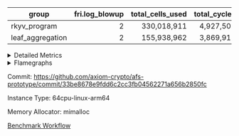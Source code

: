 | group | fri.log_blowup | total_cells_used | total_cycles | total_proof_time_ms |
| --- | --- | --- | --- | --- |
| rkyv_program | <div style='text-align: right'>2</div>  | <div style='text-align: right'>330,018,911</div>  | <div style='text-align: right'>4,927,505</div>  | <div style='text-align: right'>37,753.0</div>  |
| leaf_aggregation | <div style='text-align: right'>2</div>  | <div style='text-align: right'>155,938,962</div>  | <div style='text-align: right'>3,869,913</div>  | <div style='text-align: right'>20,081.0</div>  |


<details>
<summary>Detailed Metrics</summary>

| group | collect_metrics | execute_time_ms | total_cells_used | total_cycles |
| --- | --- | --- | --- | --- |
| rkyv_program | true | <div style='text-align: right'>25,499.0</div>  | <div style='text-align: right'>330,018,911</div>  | <div style='text-align: right'>4,927,505</div>  |

| group | chip_name | collect_metrics | rows_used |
| --- | --- | --- | --- |
| rkyv_program | ProgramChip | true | <div style='text-align: right'>2,987</div>  |
| rkyv_program | VmConnectorAir | true | <div style='text-align: right'>2</div>  |
| rkyv_program | Boundary | true | <div style='text-align: right'>134,168</div>  |
| rkyv_program | Merkle | true | <div style='text-align: right'>134,372</div>  |
| rkyv_program | AccessAdapter<8> | true | <div style='text-align: right'>134,168</div>  |
| rkyv_program | PhantomAir | true | <div style='text-align: right'>3</div>  |
| rkyv_program | <Rv32BaseAluAdapterAir,BaseAluCoreAir<4, 8>> | true | <div style='text-align: right'>2,008,901</div>  |
| rkyv_program | <Rv32BaseAluAdapterAir,LessThanCoreAir<4, 8>> | true | <div style='text-align: right'>32,395</div>  |
| rkyv_program | <Rv32BaseAluAdapterAir,ShiftCoreAir<4, 8>> | true | <div style='text-align: right'>17,939</div>  |
| rkyv_program | <Rv32LoadStoreAdapterAir,LoadStoreCoreAir<4>> | true | <div style='text-align: right'>1,359,563</div>  |
| rkyv_program | <Rv32LoadStoreAdapterAir,LoadSignExtendCoreAir<4, 8>> | true | <div style='text-align: right'>168,362</div>  |
| rkyv_program | <Rv32BranchAdapterAir,BranchEqualCoreAir<4>> | true | <div style='text-align: right'>609,117</div>  |
| rkyv_program | <Rv32BranchAdapterAir,BranchLessThanCoreAir<4, 8>> | true | <div style='text-align: right'>263,511</div>  |
| rkyv_program | <Rv32CondRdWriteAdapterAir,Rv32JalLuiCoreAir> | true | <div style='text-align: right'>158,120</div>  |
| rkyv_program | <Rv32JalrAdapterAir,Rv32JalrCoreAir> | true | <div style='text-align: right'>117,015</div>  |
| rkyv_program | <Rv32RdWriteAdapterAir,Rv32AuipcCoreAir> | true | <div style='text-align: right'>58,510</div>  |
| rkyv_program | <Rv32HintStoreAdapterAir,Rv32HintStoreCoreAir> | true | <div style='text-align: right'>134,069</div>  |
| rkyv_program | Poseidon2VmAir<BabyBearParameters> | true | <div style='text-align: right'>268,540</div>  |
| rkyv_program | BitwiseOperationLookupAir<8> | true | <div style='text-align: right'>65,536</div>  |
| rkyv_program | RangeTupleCheckerAir<2> | true | <div style='text-align: right'>524,288</div>  |
| rkyv_program | VariableRangeCheckerAir | true | <div style='text-align: right'>131,072</div>  |

| group | collect_metrics | dsl_ir | opcode | frequency |
| --- | --- | --- | --- | --- |
| rkyv_program | true |  | ADD | <div style='text-align: right'>1,726,386</div>  |
| rkyv_program | true |  | AND | <div style='text-align: right'>157,703</div>  |
| rkyv_program | true |  | AUIPC | <div style='text-align: right'>58,510</div>  |
| rkyv_program | true |  | BEQ | <div style='text-align: right'>165,435</div>  |
| rkyv_program | true |  | BGEU | <div style='text-align: right'>73,808</div>  |
| rkyv_program | true |  | BLT | <div style='text-align: right'>168,362</div>  |
| rkyv_program | true |  | BLTU | <div style='text-align: right'>21,341</div>  |
| rkyv_program | true |  | BNE | <div style='text-align: right'>443,682</div>  |
| rkyv_program | true |  | HINT_STOREW | <div style='text-align: right'>134,069</div>  |
| rkyv_program | true |  | JAL | <div style='text-align: right'>101,603</div>  |
| rkyv_program | true |  | JALR | <div style='text-align: right'>117,015</div>  |
| rkyv_program | true |  | LOADB | <div style='text-align: right'>168,362</div>  |
| rkyv_program | true |  | LOADBU | <div style='text-align: right'>168,669</div>  |
| rkyv_program | true |  | LOADW | <div style='text-align: right'>583,578</div>  |
| rkyv_program | true |  | LUI | <div style='text-align: right'>56,517</div>  |
| rkyv_program | true |  | OR | <div style='text-align: right'>10,195</div>  |
| rkyv_program | true |  | PHANTOM | <div style='text-align: right'>3</div>  |
| rkyv_program | true |  | SLL | <div style='text-align: right'>9,970</div>  |
| rkyv_program | true |  | SLTU | <div style='text-align: right'>32,395</div>  |
| rkyv_program | true |  | SRL | <div style='text-align: right'>7,969</div>  |
| rkyv_program | true |  | STOREW | <div style='text-align: right'>607,316</div>  |
| rkyv_program | true |  | SUB | <div style='text-align: right'>114,617</div>  |

| group | air_name | collect_metrics | dsl_ir | opcode | cells_used |
| --- | --- | --- | --- | --- | --- |
| rkyv_program | <Rv32BaseAluAdapterAir,BaseAluCoreAir<4, 8>> | true |  | ADD | <div style='text-align: right'>62,149,896</div>  |
| rkyv_program | AccessAdapter<8> | true |  | ADD | <div style='text-align: right'>51</div>  |
| rkyv_program | Boundary | true |  | ADD | <div style='text-align: right'>120</div>  |
| rkyv_program | Merkle | true |  | ADD | <div style='text-align: right'>64</div>  |
| rkyv_program | <Rv32BaseAluAdapterAir,BaseAluCoreAir<4, 8>> | true |  | AND | <div style='text-align: right'>5,677,308</div>  |
| rkyv_program | <Rv32RdWriteAdapterAir,Rv32AuipcCoreAir> | true |  | AUIPC | <div style='text-align: right'>1,228,710</div>  |
| rkyv_program | AccessAdapter<8> | true |  | AUIPC | <div style='text-align: right'>34</div>  |
| rkyv_program | Boundary | true |  | AUIPC | <div style='text-align: right'>80</div>  |
| rkyv_program | Merkle | true |  | AUIPC | <div style='text-align: right'>3,456</div>  |
| rkyv_program | <Rv32BranchAdapterAir,BranchEqualCoreAir<4>> | true |  | BEQ | <div style='text-align: right'>4,301,310</div>  |
| rkyv_program | <Rv32BranchAdapterAir,BranchLessThanCoreAir<4, 8>> | true |  | BGEU | <div style='text-align: right'>2,361,856</div>  |
| rkyv_program | <Rv32BranchAdapterAir,BranchLessThanCoreAir<4, 8>> | true |  | BLT | <div style='text-align: right'>5,387,584</div>  |
| rkyv_program | <Rv32BranchAdapterAir,BranchLessThanCoreAir<4, 8>> | true |  | BLTU | <div style='text-align: right'>682,912</div>  |
| rkyv_program | <Rv32BranchAdapterAir,BranchEqualCoreAir<4>> | true |  | BNE | <div style='text-align: right'>11,535,732</div>  |
| rkyv_program | <Rv32HintStoreAdapterAir,Rv32HintStoreCoreAir> | true |  | HINT_STOREW | <div style='text-align: right'>3,485,794</div>  |
| rkyv_program | AccessAdapter<8> | true |  | HINT_STOREW | <div style='text-align: right'>1,139,595</div>  |
| rkyv_program | Boundary | true |  | HINT_STOREW | <div style='text-align: right'>2,681,400</div>  |
| rkyv_program | Merkle | true |  | HINT_STOREW | <div style='text-align: right'>4,290,368</div>  |
| rkyv_program | <Rv32CondRdWriteAdapterAir,Rv32JalLuiCoreAir> | true |  | JAL | <div style='text-align: right'>1,828,854</div>  |
| rkyv_program | <Rv32JalrAdapterAir,Rv32JalrCoreAir> | true |  | JALR | <div style='text-align: right'>3,276,420</div>  |
| rkyv_program | <Rv32LoadStoreAdapterAir,LoadSignExtendCoreAir<4, 8>> | true |  | LOADB | <div style='text-align: right'>5,892,670</div>  |
| rkyv_program | <Rv32LoadStoreAdapterAir,LoadStoreCoreAir<4>> | true |  | LOADBU | <div style='text-align: right'>6,746,760</div>  |
| rkyv_program | <Rv32LoadStoreAdapterAir,LoadStoreCoreAir<4>> | true |  | LOADW | <div style='text-align: right'>23,343,120</div>  |
| rkyv_program | AccessAdapter<8> | true |  | LOADW | <div style='text-align: right'>68</div>  |
| rkyv_program | Boundary | true |  | LOADW | <div style='text-align: right'>160</div>  |
| rkyv_program | Merkle | true |  | LOADW | <div style='text-align: right'>2,944</div>  |
| rkyv_program | <Rv32CondRdWriteAdapterAir,Rv32JalLuiCoreAir> | true |  | LUI | <div style='text-align: right'>1,017,306</div>  |
| rkyv_program | AccessAdapter<8> | true |  | LUI | <div style='text-align: right'>51</div>  |
| rkyv_program | Boundary | true |  | LUI | <div style='text-align: right'>120</div>  |
| rkyv_program | Merkle | true |  | LUI | <div style='text-align: right'>64</div>  |
| rkyv_program | <Rv32BaseAluAdapterAir,BaseAluCoreAir<4, 8>> | true |  | OR | <div style='text-align: right'>367,020</div>  |
| rkyv_program | PhantomAir | true |  | PHANTOM | <div style='text-align: right'>18</div>  |
| rkyv_program | <Rv32BaseAluAdapterAir,ShiftCoreAir<4, 8>> | true |  | SLL | <div style='text-align: right'>528,410</div>  |
| rkyv_program | <Rv32BaseAluAdapterAir,LessThanCoreAir<4, 8>> | true |  | SLTU | <div style='text-align: right'>1,198,615</div>  |
| rkyv_program | AccessAdapter<8> | true |  | SLTU | <div style='text-align: right'>34</div>  |
| rkyv_program | Boundary | true |  | SLTU | <div style='text-align: right'>80</div>  |
| rkyv_program | Merkle | true |  | SLTU | <div style='text-align: right'>64</div>  |
| rkyv_program | <Rv32BaseAluAdapterAir,ShiftCoreAir<4, 8>> | true |  | SRL | <div style='text-align: right'>422,357</div>  |
| rkyv_program | <Rv32LoadStoreAdapterAir,LoadStoreCoreAir<4>> | true |  | STOREW | <div style='text-align: right'>24,292,640</div>  |
| rkyv_program | AccessAdapter<8> | true |  | STOREW | <div style='text-align: right'>595</div>  |
| rkyv_program | Boundary | true |  | STOREW | <div style='text-align: right'>1,400</div>  |
| rkyv_program | Merkle | true |  | STOREW | <div style='text-align: right'>2,880</div>  |
| rkyv_program | <Rv32BaseAluAdapterAir,BaseAluCoreAir<4, 8>> | true |  | SUB | <div style='text-align: right'>4,126,212</div>  |

| group | commit_exe_time_ms | execute_and_trace_gen_time_ms | execute_time_ms | fri.log_blowup | keygen_time_ms | num_segments | total_cells_used | total_cycles | total_proof_time_ms |
| --- | --- | --- | --- | --- | --- | --- | --- | --- | --- |
| rkyv_program | <div style='text-align: right'>3.0</div>  | <div style='text-align: right'>10,179.0</div>  | <div style='text-align: right'>5,892.0</div>  | <div style='text-align: right'>2</div>  | <div style='text-align: right'>163.0</div>  | <div style='text-align: right'>1</div>  | <div style='text-align: right'>330,018,911</div>  | <div style='text-align: right'>4,927,505</div>  | <div style='text-align: right'>37,753.0</div>  |
| leaf_aggregation |  |  |  | <div style='text-align: right'>2</div>  |  |  | <div style='text-align: right'>155,938,962</div>  | <div style='text-align: right'>3,869,913</div>  | <div style='text-align: right'>20,081.0</div>  |

| group | air_name | constraints | interactions | quotient_deg |
| --- | --- | --- | --- | --- |
| rkyv_program | ProgramAir | <div style='text-align: right'>4</div>  | <div style='text-align: right'>1</div>  | <div style='text-align: right'>1</div>  |
| rkyv_program | VmConnectorAir | <div style='text-align: right'>9</div>  | <div style='text-align: right'>3</div>  | <div style='text-align: right'>2</div>  |
| rkyv_program | PersistentBoundaryAir<8> | <div style='text-align: right'>6</div>  | <div style='text-align: right'>3</div>  | <div style='text-align: right'>2</div>  |
| rkyv_program | MemoryMerkleAir<8> | <div style='text-align: right'>40</div>  | <div style='text-align: right'>4</div>  | <div style='text-align: right'>2</div>  |
| rkyv_program | AccessAdapterAir<2> | <div style='text-align: right'>14</div>  | <div style='text-align: right'>5</div>  | <div style='text-align: right'>2</div>  |
| rkyv_program | AccessAdapterAir<4> | <div style='text-align: right'>14</div>  | <div style='text-align: right'>5</div>  | <div style='text-align: right'>2</div>  |
| rkyv_program | AccessAdapterAir<8> | <div style='text-align: right'>14</div>  | <div style='text-align: right'>5</div>  | <div style='text-align: right'>2</div>  |
| rkyv_program | AccessAdapterAir<16> | <div style='text-align: right'>14</div>  | <div style='text-align: right'>5</div>  | <div style='text-align: right'>2</div>  |
| rkyv_program | AccessAdapterAir<32> | <div style='text-align: right'>14</div>  | <div style='text-align: right'>5</div>  | <div style='text-align: right'>2</div>  |
| rkyv_program | AccessAdapterAir<64> | <div style='text-align: right'>14</div>  | <div style='text-align: right'>5</div>  | <div style='text-align: right'>2</div>  |
| rkyv_program | PhantomAir | <div style='text-align: right'>5</div>  | <div style='text-align: right'>3</div>  | <div style='text-align: right'>2</div>  |
| rkyv_program | VmAirWrapper<Rv32BaseAluAdapterAir, BaseAluCoreAir<4, 8> | <div style='text-align: right'>43</div>  | <div style='text-align: right'>19</div>  | <div style='text-align: right'>2</div>  |
| rkyv_program | VmAirWrapper<Rv32BaseAluAdapterAir, LessThanCoreAir<4, 8> | <div style='text-align: right'>39</div>  | <div style='text-align: right'>17</div>  | <div style='text-align: right'>2</div>  |
| rkyv_program | VmAirWrapper<Rv32BaseAluAdapterAir, ShiftCoreAir<4, 8> | <div style='text-align: right'>90</div>  | <div style='text-align: right'>23</div>  | <div style='text-align: right'>2</div>  |
| rkyv_program | VmAirWrapper<Rv32LoadStoreAdapterAir, LoadStoreCoreAir<4> | <div style='text-align: right'>38</div>  | <div style='text-align: right'>17</div>  | <div style='text-align: right'>2</div>  |
| rkyv_program | VmAirWrapper<Rv32LoadStoreAdapterAir, LoadSignExtendCoreAir<4, 8> | <div style='text-align: right'>33</div>  | <div style='text-align: right'>18</div>  | <div style='text-align: right'>2</div>  |
| rkyv_program | VmAirWrapper<Rv32BranchAdapterAir, BranchEqualCoreAir<4> | <div style='text-align: right'>25</div>  | <div style='text-align: right'>11</div>  | <div style='text-align: right'>2</div>  |
| rkyv_program | VmAirWrapper<Rv32BranchAdapterAir, BranchLessThanCoreAir<4, 8> | <div style='text-align: right'>41</div>  | <div style='text-align: right'>13</div>  | <div style='text-align: right'>2</div>  |
| rkyv_program | VmAirWrapper<Rv32CondRdWriteAdapterAir, Rv32JalLuiCoreAir> | <div style='text-align: right'>22</div>  | <div style='text-align: right'>10</div>  | <div style='text-align: right'>2</div>  |
| rkyv_program | VmAirWrapper<Rv32JalrAdapterAir, Rv32JalrCoreAir> | <div style='text-align: right'>20</div>  | <div style='text-align: right'>16</div>  | <div style='text-align: right'>2</div>  |
| rkyv_program | VmAirWrapper<Rv32RdWriteAdapterAir, Rv32AuipcCoreAir> | <div style='text-align: right'>15</div>  | <div style='text-align: right'>11</div>  | <div style='text-align: right'>2</div>  |
| rkyv_program | VmAirWrapper<Rv32MultAdapterAir, MultiplicationCoreAir<4, 8> | <div style='text-align: right'>26</div>  | <div style='text-align: right'>19</div>  | <div style='text-align: right'>2</div>  |
| rkyv_program | VmAirWrapper<Rv32MultAdapterAir, MulHCoreAir<4, 8> | <div style='text-align: right'>38</div>  | <div style='text-align: right'>24</div>  | <div style='text-align: right'>2</div>  |
| rkyv_program | VmAirWrapper<Rv32MultAdapterAir, DivRemCoreAir<4, 8> | <div style='text-align: right'>88</div>  | <div style='text-align: right'>25</div>  | <div style='text-align: right'>2</div>  |
| rkyv_program | VmAirWrapper<Rv32HintStoreAdapterAir, Rv32HintStoreCoreAir> | <div style='text-align: right'>17</div>  | <div style='text-align: right'>15</div>  | <div style='text-align: right'>2</div>  |
| rkyv_program | Poseidon2VmAir<BabyBearParameters> | <div style='text-align: right'>525</div>  | <div style='text-align: right'>32</div>  | <div style='text-align: right'>2</div>  |
| rkyv_program | BitwiseOperationLookupAir<8> | <div style='text-align: right'>4</div>  | <div style='text-align: right'>2</div>  | <div style='text-align: right'>2</div>  |
| rkyv_program | RangeTupleCheckerAir<2> | <div style='text-align: right'>4</div>  | <div style='text-align: right'>1</div>  | <div style='text-align: right'>1</div>  |
| rkyv_program | VariableRangeCheckerAir | <div style='text-align: right'>4</div>  | <div style='text-align: right'>1</div>  | <div style='text-align: right'>1</div>  |

| group | air_name | segment | cells | constraints | interactions | main_cols | perm_cols | prep_cols | quotient_deg | rows |
| --- | --- | --- | --- | --- | --- | --- | --- | --- | --- | --- |
| rkyv_program | ProgramAir | 0 | <div style='text-align: right'>73,728</div>  |  |  | <div style='text-align: right'>10</div>  | <div style='text-align: right'>8</div>  |  |  | <div style='text-align: right'>4,096</div>  |
| rkyv_program | VmConnectorAir | 0 | <div style='text-align: right'>32</div>  |  |  | <div style='text-align: right'>4</div>  | <div style='text-align: right'>12</div>  | <div style='text-align: right'>1</div>  |  | <div style='text-align: right'>2</div>  |
| rkyv_program | PersistentBoundaryAir<8> | 0 | <div style='text-align: right'>8,388,608</div>  |  |  | <div style='text-align: right'>20</div>  | <div style='text-align: right'>12</div>  |  |  | <div style='text-align: right'>262,144</div>  |
| rkyv_program | MemoryMerkleAir<8> | 0 | <div style='text-align: right'>13,631,488</div>  |  |  | <div style='text-align: right'>32</div>  | <div style='text-align: right'>20</div>  |  |  | <div style='text-align: right'>262,144</div>  |
| rkyv_program | AccessAdapterAir<8> | 0 | <div style='text-align: right'>10,747,904</div>  |  |  | <div style='text-align: right'>17</div>  | <div style='text-align: right'>24</div>  |  |  | <div style='text-align: right'>262,144</div>  |
| rkyv_program | PhantomAir | 0 | <div style='text-align: right'>72</div>  |  |  | <div style='text-align: right'>6</div>  | <div style='text-align: right'>12</div>  |  |  | <div style='text-align: right'>4</div>  |
| rkyv_program | VmAirWrapper<Rv32BaseAluAdapterAir, BaseAluCoreAir<4, 8> | 0 | <div style='text-align: right'>243,269,632</div>  |  |  | <div style='text-align: right'>36</div>  | <div style='text-align: right'>80</div>  |  |  | <div style='text-align: right'>2,097,152</div>  |
| rkyv_program | VmAirWrapper<Rv32BaseAluAdapterAir, LessThanCoreAir<4, 8> | 0 | <div style='text-align: right'>2,523,136</div>  |  |  | <div style='text-align: right'>37</div>  | <div style='text-align: right'>40</div>  |  |  | <div style='text-align: right'>32,768</div>  |
| rkyv_program | VmAirWrapper<Rv32BaseAluAdapterAir, ShiftCoreAir<4, 8> | 0 | <div style='text-align: right'>3,440,640</div>  |  |  | <div style='text-align: right'>53</div>  | <div style='text-align: right'>52</div>  |  |  | <div style='text-align: right'>32,768</div>  |
| rkyv_program | VmAirWrapper<Rv32LoadStoreAdapterAir, LoadStoreCoreAir<4> | 0 | <div style='text-align: right'>234,881,024</div>  |  |  | <div style='text-align: right'>40</div>  | <div style='text-align: right'>72</div>  |  |  | <div style='text-align: right'>2,097,152</div>  |
| rkyv_program | VmAirWrapper<Rv32LoadStoreAdapterAir, LoadSignExtendCoreAir<4, 8> | 0 | <div style='text-align: right'>29,097,984</div>  |  |  | <div style='text-align: right'>35</div>  | <div style='text-align: right'>76</div>  |  |  | <div style='text-align: right'>262,144</div>  |
| rkyv_program | VmAirWrapper<Rv32BranchAdapterAir, BranchEqualCoreAir<4> | 0 | <div style='text-align: right'>77,594,624</div>  |  |  | <div style='text-align: right'>26</div>  | <div style='text-align: right'>48</div>  |  |  | <div style='text-align: right'>1,048,576</div>  |
| rkyv_program | VmAirWrapper<Rv32BranchAdapterAir, BranchLessThanCoreAir<4, 8> | 0 | <div style='text-align: right'>46,137,344</div>  |  |  | <div style='text-align: right'>32</div>  | <div style='text-align: right'>56</div>  |  |  | <div style='text-align: right'>524,288</div>  |
| rkyv_program | VmAirWrapper<Rv32CondRdWriteAdapterAir, Rv32JalLuiCoreAir> | 0 | <div style='text-align: right'>16,252,928</div>  |  |  | <div style='text-align: right'>18</div>  | <div style='text-align: right'>44</div>  |  |  | <div style='text-align: right'>262,144</div>  |
| rkyv_program | VmAirWrapper<Rv32JalrAdapterAir, Rv32JalrCoreAir> | 0 | <div style='text-align: right'>8,388,608</div>  |  |  | <div style='text-align: right'>28</div>  | <div style='text-align: right'>36</div>  |  |  | <div style='text-align: right'>131,072</div>  |
| rkyv_program | VmAirWrapper<Rv32RdWriteAdapterAir, Rv32AuipcCoreAir> | 0 | <div style='text-align: right'>3,211,264</div>  |  |  | <div style='text-align: right'>21</div>  | <div style='text-align: right'>28</div>  |  |  | <div style='text-align: right'>65,536</div>  |
| rkyv_program | VmAirWrapper<Rv32HintStoreAdapterAir, Rv32HintStoreCoreAir> | 0 | <div style='text-align: right'>16,252,928</div>  |  |  | <div style='text-align: right'>26</div>  | <div style='text-align: right'>36</div>  |  |  | <div style='text-align: right'>262,144</div>  |
| rkyv_program | Poseidon2VmAir<BabyBearParameters> | 0 | <div style='text-align: right'>328,728,576</div>  |  |  | <div style='text-align: right'>559</div>  | <div style='text-align: right'>68</div>  |  |  | <div style='text-align: right'>524,288</div>  |
| rkyv_program | BitwiseOperationLookupAir<8> | 0 | <div style='text-align: right'>655,360</div>  |  |  | <div style='text-align: right'>2</div>  | <div style='text-align: right'>8</div>  | <div style='text-align: right'>3</div>  |  | <div style='text-align: right'>65,536</div>  |
| rkyv_program | RangeTupleCheckerAir<2> | 0 | <div style='text-align: right'>4,718,592</div>  |  |  | <div style='text-align: right'>1</div>  | <div style='text-align: right'>8</div>  | <div style='text-align: right'>2</div>  |  | <div style='text-align: right'>524,288</div>  |
| rkyv_program | VariableRangeCheckerAir | 0 | <div style='text-align: right'>1,179,648</div>  |  |  | <div style='text-align: right'>1</div>  | <div style='text-align: right'>8</div>  | <div style='text-align: right'>2</div>  |  | <div style='text-align: right'>131,072</div>  |
| leaf_aggregation | ProgramAir | 0 | <div style='text-align: right'>2,359,296</div>  | <div style='text-align: right'>4</div>  | <div style='text-align: right'>1</div>  | <div style='text-align: right'>10</div>  | <div style='text-align: right'>8</div>  |  | <div style='text-align: right'>1</div>  | <div style='text-align: right'>131,072</div>  |
| leaf_aggregation | VmConnectorAir | 0 | <div style='text-align: right'>24</div>  | <div style='text-align: right'>8</div>  | <div style='text-align: right'>3</div>  | <div style='text-align: right'>4</div>  | <div style='text-align: right'>8</div>  | <div style='text-align: right'>1</div>  | <div style='text-align: right'>4</div>  | <div style='text-align: right'>2</div>  |
| leaf_aggregation | VolatileBoundaryAir | 0 | <div style='text-align: right'>9,961,472</div>  | <div style='text-align: right'>16</div>  | <div style='text-align: right'>4</div>  | <div style='text-align: right'>11</div>  | <div style='text-align: right'>8</div>  |  | <div style='text-align: right'>4</div>  | <div style='text-align: right'>524,288</div>  |
| leaf_aggregation | AccessAdapterAir<2> | 0 | <div style='text-align: right'>14,155,776</div>  | <div style='text-align: right'>12</div>  | <div style='text-align: right'>5</div>  | <div style='text-align: right'>11</div>  | <div style='text-align: right'>16</div>  |  | <div style='text-align: right'>4</div>  | <div style='text-align: right'>524,288</div>  |
| leaf_aggregation | AccessAdapterAir<4> | 0 | <div style='text-align: right'>7,602,176</div>  | <div style='text-align: right'>12</div>  | <div style='text-align: right'>5</div>  | <div style='text-align: right'>13</div>  | <div style='text-align: right'>16</div>  |  | <div style='text-align: right'>4</div>  | <div style='text-align: right'>262,144</div>  |
| leaf_aggregation | AccessAdapterAir<8> | 0 | <div style='text-align: right'>2,162,688</div>  | <div style='text-align: right'>12</div>  | <div style='text-align: right'>5</div>  | <div style='text-align: right'>17</div>  | <div style='text-align: right'>16</div>  |  | <div style='text-align: right'>4</div>  | <div style='text-align: right'>65,536</div>  |
| leaf_aggregation | PhantomAir | 0 | <div style='text-align: right'>3,670,016</div>  | <div style='text-align: right'>4</div>  | <div style='text-align: right'>3</div>  | <div style='text-align: right'>6</div>  | <div style='text-align: right'>8</div>  |  | <div style='text-align: right'>4</div>  | <div style='text-align: right'>262,144</div>  |
| leaf_aggregation | VmAirWrapper<NativeLoadStoreAdapterAir<1>, KernelLoadStoreCoreAir<1> | 0 | <div style='text-align: right'>136,314,880</div>  | <div style='text-align: right'>31</div>  | <div style='text-align: right'>19</div>  | <div style='text-align: right'>41</div>  | <div style='text-align: right'>24</div>  |  | <div style='text-align: right'>4</div>  | <div style='text-align: right'>2,097,152</div>  |
| leaf_aggregation | VmAirWrapper<BranchNativeAdapterAir, BranchEqualCoreAir<1> | 0 | <div style='text-align: right'>53,477,376</div>  | <div style='text-align: right'>23</div>  | <div style='text-align: right'>11</div>  | <div style='text-align: right'>23</div>  | <div style='text-align: right'>28</div>  |  | <div style='text-align: right'>2</div>  | <div style='text-align: right'>1,048,576</div>  |
| leaf_aggregation | VmAirWrapper<JalNativeAdapterAir, JalCoreAir> | 0 | <div style='text-align: right'>2,883,584</div>  | <div style='text-align: right'>6</div>  | <div style='text-align: right'>7</div>  | <div style='text-align: right'>10</div>  | <div style='text-align: right'>12</div>  |  | <div style='text-align: right'>4</div>  | <div style='text-align: right'>131,072</div>  |
| leaf_aggregation | VmAirWrapper<NativeAdapterAir<2, 1>, FieldArithmeticCoreAir> | 0 | <div style='text-align: right'>104,857,600</div>  | <div style='text-align: right'>23</div>  | <div style='text-align: right'>15</div>  | <div style='text-align: right'>30</div>  | <div style='text-align: right'>20</div>  |  | <div style='text-align: right'>4</div>  | <div style='text-align: right'>2,097,152</div>  |
| leaf_aggregation | VmAirWrapper<NativeVectorizedAdapterAir<4>, FieldExtensionCoreAir> | 0 | <div style='text-align: right'>3,932,160</div>  | <div style='text-align: right'>23</div>  | <div style='text-align: right'>15</div>  | <div style='text-align: right'>40</div>  | <div style='text-align: right'>20</div>  |  | <div style='text-align: right'>4</div>  | <div style='text-align: right'>65,536</div>  |
| leaf_aggregation | FriMatOpeningAir | 0 | <div style='text-align: right'>36,700,160</div>  | <div style='text-align: right'>59</div>  | <div style='text-align: right'>35</div>  | <div style='text-align: right'>64</div>  | <div style='text-align: right'>76</div>  |  | <div style='text-align: right'>4</div>  | <div style='text-align: right'>262,144</div>  |
| leaf_aggregation | Poseidon2VmAir<BabyBearParameters> | 0 | <div style='text-align: right'>19,496,960</div>  | <div style='text-align: right'>517</div>  | <div style='text-align: right'>32</div>  | <div style='text-align: right'>559</div>  | <div style='text-align: right'>36</div>  |  | <div style='text-align: right'>4</div>  | <div style='text-align: right'>32,768</div>  |
| leaf_aggregation | VariableRangeCheckerAir | 0 | <div style='text-align: right'>1,179,648</div>  | <div style='text-align: right'>4</div>  | <div style='text-align: right'>1</div>  | <div style='text-align: right'>1</div>  | <div style='text-align: right'>8</div>  | <div style='text-align: right'>2</div>  | <div style='text-align: right'>1</div>  | <div style='text-align: right'>131,072</div>  |

| group | segment | commit_exe_time_ms | execute_and_trace_gen_time_ms | execute_time_ms | fri.log_blowup | keygen_time_ms | num_segments | stark_prove_excluding_trace_time_ms | total_cells | verify_program_compile_ms |
| --- | --- | --- | --- | --- | --- | --- | --- | --- | --- | --- |
| rkyv_program | 0 |  | <div style='text-align: right'>4,286.0</div>  |  |  |  |  | <div style='text-align: right'>23,288.0</div>  | <div style='text-align: right'>1,049,174,120</div>  |  |
| leaf_aggregation | 0 | <div style='text-align: right'>36.0</div>  | <div style='text-align: right'>5,082.0</div>  | <div style='text-align: right'>4,250.0</div>  | <div style='text-align: right'>2</div>  | <div style='text-align: right'>43.0</div>  | <div style='text-align: right'>1</div>  | <div style='text-align: right'>14,999.0</div>  | <div style='text-align: right'>398,753,816</div>  | <div style='text-align: right'>241.0</div>  |

| group | collect_metrics | segment | execute_time_ms | total_cells_used | total_cycles |
| --- | --- | --- | --- | --- | --- |
| leaf_aggregation | true | 0 | <div style='text-align: right'>22,708.0</div>  | <div style='text-align: right'>155,938,962</div>  | <div style='text-align: right'>3,869,913</div>  |

| group | chip_name | collect_metrics | segment | rows_used |
| --- | --- | --- | --- | --- |
| leaf_aggregation | ProgramChip | true | 0 | <div style='text-align: right'>104,932</div>  |
| leaf_aggregation | VmConnectorAir | true | 0 | <div style='text-align: right'>2</div>  |
| leaf_aggregation | Boundary | true | 0 | <div style='text-align: right'>438,747</div>  |
| leaf_aggregation | AccessAdapter<2> | true | 0 | <div style='text-align: right'>419,868</div>  |
| leaf_aggregation | AccessAdapter<4> | true | 0 | <div style='text-align: right'>210,102</div>  |
| leaf_aggregation | AccessAdapter<8> | true | 0 | <div style='text-align: right'>61,084</div>  |
| leaf_aggregation | PhantomAir | true | 0 | <div style='text-align: right'>220,805</div>  |
| leaf_aggregation | <NativeLoadStoreAdapterAir<1>,KernelLoadStoreCoreAir<1>> | true | 0 | <div style='text-align: right'>1,187,014</div>  |
| leaf_aggregation | <BranchNativeAdapterAir,BranchEqualCoreAir<1>> | true | 0 | <div style='text-align: right'>744,374</div>  |
| leaf_aggregation | <JalNativeAdapterAir,JalCoreAir> | true | 0 | <div style='text-align: right'>87,650</div>  |
| leaf_aggregation | <NativeAdapterAir<2, 1>,FieldArithmeticCoreAir> | true | 0 | <div style='text-align: right'>1,558,016</div>  |
| leaf_aggregation | <NativeVectorizedAdapterAir<4>,FieldExtensionCoreAir> | true | 0 | <div style='text-align: right'>37,145</div>  |
| leaf_aggregation | FriMatOpeningAir | true | 0 | <div style='text-align: right'>154,392</div>  |
| leaf_aggregation | Poseidon2VmAir<BabyBearParameters> | true | 0 | <div style='text-align: right'>29,323</div>  |
| leaf_aggregation | VariableRangeCheckerAir | true | 0 | <div style='text-align: right'>131,072</div>  |

| group | collect_metrics | dsl_ir | opcode | segment | frequency |
| --- | --- | --- | --- | --- | --- |
| leaf_aggregation | true |  | JAL | 0 | <div style='text-align: right'>1</div>  |
| leaf_aggregation | true |  | STOREW | 0 | <div style='text-align: right'>2</div>  |
| leaf_aggregation | true | AddE | FE4ADD | 0 | <div style='text-align: right'>13,797</div>  |
| leaf_aggregation | true | AddEFFI | LOADW | 0 | <div style='text-align: right'>182</div>  |
| leaf_aggregation | true | AddEFFI | STOREW | 0 | <div style='text-align: right'>546</div>  |
| leaf_aggregation | true | AddEFI | ADD | 0 | <div style='text-align: right'>332</div>  |
| leaf_aggregation | true | AddEI | ADD | 0 | <div style='text-align: right'>31,372</div>  |
| leaf_aggregation | true | AddFI | ADD | 0 | <div style='text-align: right'>69,406</div>  |
| leaf_aggregation | true | AddV | ADD | 0 | <div style='text-align: right'>16,233</div>  |
| leaf_aggregation | true | AddVI | ADD | 0 | <div style='text-align: right'>395,489</div>  |
| leaf_aggregation | true | Alloc | ADD | 0 | <div style='text-align: right'>58,979</div>  |
| leaf_aggregation | true | Alloc | LOADW | 0 | <div style='text-align: right'>58,979</div>  |
| leaf_aggregation | true | Alloc | MUL | 0 | <div style='text-align: right'>34,879</div>  |
| leaf_aggregation | true | AssertEqE | BNE | 0 | <div style='text-align: right'>252</div>  |
| leaf_aggregation | true | AssertEqEI | BNE | 0 | <div style='text-align: right'>4</div>  |
| leaf_aggregation | true | AssertEqF | BNE | 0 | <div style='text-align: right'>9,787</div>  |
| leaf_aggregation | true | AssertEqV | BNE | 0 | <div style='text-align: right'>2,459</div>  |
| leaf_aggregation | true | AssertEqVI | BNE | 0 | <div style='text-align: right'>248</div>  |
| leaf_aggregation | true | CT-InitializePcsConst | PHANTOM | 0 | <div style='text-align: right'>2</div>  |
| leaf_aggregation | true | CT-ReadingProofFromInput | PHANTOM | 0 | <div style='text-align: right'>2</div>  |
| leaf_aggregation | true | CT-VerifierProgram | PHANTOM | 0 | <div style='text-align: right'>2</div>  |
| leaf_aggregation | true | CT-compute-reduced-opening | PHANTOM | 0 | <div style='text-align: right'>672</div>  |
| leaf_aggregation | true | CT-exp-reverse-bits-len | PHANTOM | 0 | <div style='text-align: right'>7,224</div>  |
| leaf_aggregation | true | CT-poseidon2-hash | PHANTOM | 0 | <div style='text-align: right'>2,940</div>  |
| leaf_aggregation | true | CT-poseidon2-hash-ext | PHANTOM | 0 | <div style='text-align: right'>1,764</div>  |
| leaf_aggregation | true | CT-poseidon2-hash-setup | PHANTOM | 0 | <div style='text-align: right'>160,944</div>  |
| leaf_aggregation | true | CT-single-mat-reduced-opening | PHANTOM | 0 | <div style='text-align: right'>11,172</div>  |
| leaf_aggregation | true | CT-stage-c-build-rounds | PHANTOM | 0 | <div style='text-align: right'>2</div>  |
| leaf_aggregation | true | CT-stage-d-1-verify-shape-and-sample-challenges | PHANTOM | 0 | <div style='text-align: right'>2</div>  |
| leaf_aggregation | true | CT-stage-d-2-fri-fold | PHANTOM | 0 | <div style='text-align: right'>2</div>  |
| leaf_aggregation | true | CT-stage-d-3-verify-challenges | PHANTOM | 0 | <div style='text-align: right'>2</div>  |
| leaf_aggregation | true | CT-stage-d-verify-pcs | PHANTOM | 0 | <div style='text-align: right'>2</div>  |
| leaf_aggregation | true | CT-stage-e-verify-constraints | PHANTOM | 0 | <div style='text-align: right'>2</div>  |
| leaf_aggregation | true | CT-verify-batch | PHANTOM | 0 | <div style='text-align: right'>672</div>  |
| leaf_aggregation | true | CT-verify-batch-ext | PHANTOM | 0 | <div style='text-align: right'>1,764</div>  |
| leaf_aggregation | true | CT-verify-batch-reduce-fast | PHANTOM | 0 | <div style='text-align: right'>4,704</div>  |
| leaf_aggregation | true | CT-verify-batch-reduce-fast-setup | PHANTOM | 0 | <div style='text-align: right'>4,704</div>  |
| leaf_aggregation | true | CT-verify-query | PHANTOM | 0 | <div style='text-align: right'>84</div>  |
| leaf_aggregation | true | DivE | BBE4DIV | 0 | <div style='text-align: right'>6,510</div>  |
| leaf_aggregation | true | DivEIN | BBE4DIV | 0 | <div style='text-align: right'>57</div>  |
| leaf_aggregation | true | DivEIN | STOREW | 0 | <div style='text-align: right'>228</div>  |
| leaf_aggregation | true | DivFIN | DIV | 0 | <div style='text-align: right'>135</div>  |
| leaf_aggregation | true | For | ADD | 0 | <div style='text-align: right'>470,548</div>  |
| leaf_aggregation | true | For | BNE | 0 | <div style='text-align: right'>516,025</div>  |
| leaf_aggregation | true | For | JAL | 0 | <div style='text-align: right'>45,477</div>  |
| leaf_aggregation | true | For | LOADW | 0 | <div style='text-align: right'>2,394</div>  |
| leaf_aggregation | true | For | STOREW | 0 | <div style='text-align: right'>43,083</div>  |
| leaf_aggregation | true | FriMatOpening | FRI_FOLD | 0 | <div style='text-align: right'>5,586</div>  |
| leaf_aggregation | true | HintBitsF | PHANTOM | 0 | <div style='text-align: right'>43</div>  |
| leaf_aggregation | true | HintInputVec | PHANTOM | 0 | <div style='text-align: right'>24,100</div>  |
| leaf_aggregation | true | IfEq | BNE | 0 | <div style='text-align: right'>19,884</div>  |
| leaf_aggregation | true | IfEqI | BNE | 0 | <div style='text-align: right'>176,478</div>  |
| leaf_aggregation | true | IfEqI | JAL | 0 | <div style='text-align: right'>42,169</div>  |
| leaf_aggregation | true | IfNe | BEQ | 0 | <div style='text-align: right'>16,779</div>  |
| leaf_aggregation | true | IfNe | JAL | 0 | <div style='text-align: right'>3</div>  |
| leaf_aggregation | true | IfNeI | BEQ | 0 | <div style='text-align: right'>2,458</div>  |
| leaf_aggregation | true | ImmE | STOREW | 0 | <div style='text-align: right'>3,908</div>  |
| leaf_aggregation | true | ImmF | STOREW | 0 | <div style='text-align: right'>38,018</div>  |
| leaf_aggregation | true | ImmV | STOREW | 0 | <div style='text-align: right'>30,827</div>  |
| leaf_aggregation | true | LoadE | LOADW | 0 | <div style='text-align: right'>25,468</div>  |
| leaf_aggregation | true | LoadE | LOADW2 | 0 | <div style='text-align: right'>68,964</div>  |
| leaf_aggregation | true | LoadF | LOADW | 0 | <div style='text-align: right'>27,679</div>  |
| leaf_aggregation | true | LoadF | LOADW2 | 0 | <div style='text-align: right'>99,839</div>  |
| leaf_aggregation | true | LoadV | LOADW | 0 | <div style='text-align: right'>28,578</div>  |
| leaf_aggregation | true | LoadV | LOADW2 | 0 | <div style='text-align: right'>224,860</div>  |
| leaf_aggregation | true | MulE | BBE4MUL | 0 | <div style='text-align: right'>11,244</div>  |
| leaf_aggregation | true | MulEF | MUL | 0 | <div style='text-align: right'>3,984</div>  |
| leaf_aggregation | true | MulEFI | MUL | 0 | <div style='text-align: right'>580</div>  |
| leaf_aggregation | true | MulEI | BBE4MUL | 0 | <div style='text-align: right'>1,813</div>  |
| leaf_aggregation | true | MulEI | STOREW | 0 | <div style='text-align: right'>7,252</div>  |
| leaf_aggregation | true | MulF | MUL | 0 | <div style='text-align: right'>133,248</div>  |
| leaf_aggregation | true | MulFI | MUL | 0 | <div style='text-align: right'>21</div>  |
| leaf_aggregation | true | MulV | MUL | 0 | <div style='text-align: right'>1,333</div>  |
| leaf_aggregation | true | MulVI | MUL | 0 | <div style='text-align: right'>21,281</div>  |
| leaf_aggregation | true | NegE | MUL | 0 | <div style='text-align: right'>220</div>  |
| leaf_aggregation | true | Poseidon2CompressBabyBear | COMP_POS2 | 0 | <div style='text-align: right'>17,766</div>  |
| leaf_aggregation | true | Poseidon2PermuteBabyBear | PERM_POS2 | 0 | <div style='text-align: right'>11,557</div>  |
| leaf_aggregation | true | StoreE | STOREW | 0 | <div style='text-align: right'>25,132</div>  |
| leaf_aggregation | true | StoreE | STOREW2 | 0 | <div style='text-align: right'>36,036</div>  |
| leaf_aggregation | true | StoreF | STOREW | 0 | <div style='text-align: right'>30,702</div>  |
| leaf_aggregation | true | StoreF | STOREW2 | 0 | <div style='text-align: right'>88,209</div>  |
| leaf_aggregation | true | StoreHintWord | ADD | 0 | <div style='text-align: right'>234,861</div>  |
| leaf_aggregation | true | StoreHintWord | SHINTW | 0 | <div style='text-align: right'>260,294</div>  |
| leaf_aggregation | true | StoreV | STOREW | 0 | <div style='text-align: right'>3,159</div>  |
| leaf_aggregation | true | StoreV | STOREW2 | 0 | <div style='text-align: right'>65,731</div>  |
| leaf_aggregation | true | SubE | FE4SUB | 0 | <div style='text-align: right'>3,724</div>  |
| leaf_aggregation | true | SubEF | LOADW | 0 | <div style='text-align: right'>16,944</div>  |
| leaf_aggregation | true | SubEF | SUB | 0 | <div style='text-align: right'>5,648</div>  |
| leaf_aggregation | true | SubEFI | ADD | 0 | <div style='text-align: right'>380</div>  |
| leaf_aggregation | true | SubEI | ADD | 0 | <div style='text-align: right'>456</div>  |
| leaf_aggregation | true | SubV | SUB | 0 | <div style='text-align: right'>75,369</div>  |
| leaf_aggregation | true | SubVI | SUB | 0 | <div style='text-align: right'>2,380</div>  |
| leaf_aggregation | true | SubVIN | SUB | 0 | <div style='text-align: right'>882</div>  |

| group | air_name | collect_metrics | dsl_ir | opcode | segment | cells_used |
| --- | --- | --- | --- | --- | --- | --- |
| leaf_aggregation | <JalNativeAdapterAir,JalCoreAir> | true |  | JAL | 0 | <div style='text-align: right'>10</div>  |
| leaf_aggregation | Boundary | true |  | JAL | 0 | <div style='text-align: right'>11</div>  |
| leaf_aggregation | <NativeLoadStoreAdapterAir<1>,KernelLoadStoreCoreAir<1>> | true |  | STOREW | 0 | <div style='text-align: right'>82</div>  |
| leaf_aggregation | Boundary | true |  | STOREW | 0 | <div style='text-align: right'>22</div>  |
| leaf_aggregation | <NativeVectorizedAdapterAir<4>,FieldExtensionCoreAir> | true | AddE | FE4ADD | 0 | <div style='text-align: right'>551,880</div>  |
| leaf_aggregation | AccessAdapter<2> | true | AddE | FE4ADD | 0 | <div style='text-align: right'>249,436</div>  |
| leaf_aggregation | AccessAdapter<4> | true | AddE | FE4ADD | 0 | <div style='text-align: right'>147,394</div>  |
| leaf_aggregation | Boundary | true | AddE | FE4ADD | 0 | <div style='text-align: right'>114,576</div>  |
| leaf_aggregation | <NativeLoadStoreAdapterAir<1>,KernelLoadStoreCoreAir<1>> | true | AddEFFI | LOADW | 0 | <div style='text-align: right'>7,462</div>  |
| leaf_aggregation | AccessAdapter<2> | true | AddEFFI | LOADW | 0 | <div style='text-align: right'>1,177</div>  |
| leaf_aggregation | AccessAdapter<4> | true | AddEFFI | LOADW | 0 | <div style='text-align: right'>1,391</div>  |
| leaf_aggregation | Boundary | true | AddEFFI | LOADW | 0 | <div style='text-align: right'>308</div>  |
| leaf_aggregation | <NativeLoadStoreAdapterAir<1>,KernelLoadStoreCoreAir<1>> | true | AddEFFI | STOREW | 0 | <div style='text-align: right'>22,386</div>  |
| leaf_aggregation | AccessAdapter<2> | true | AddEFFI | STOREW | 0 | <div style='text-align: right'>1,177</div>  |
| leaf_aggregation | Boundary | true | AddEFFI | STOREW | 0 | <div style='text-align: right'>924</div>  |
| leaf_aggregation | <NativeAdapterAir<2, 1>,FieldArithmeticCoreAir> | true | AddEFI | ADD | 0 | <div style='text-align: right'>9,960</div>  |
| leaf_aggregation | AccessAdapter<2> | true | AddEFI | ADD | 0 | <div style='text-align: right'>1,562</div>  |
| leaf_aggregation | AccessAdapter<4> | true | AddEFI | ADD | 0 | <div style='text-align: right'>923</div>  |
| leaf_aggregation | Boundary | true | AddEFI | ADD | 0 | <div style='text-align: right'>1,364</div>  |
| leaf_aggregation | <NativeAdapterAir<2, 1>,FieldArithmeticCoreAir> | true | AddEI | ADD | 0 | <div style='text-align: right'>941,160</div>  |
| leaf_aggregation | AccessAdapter<2> | true | AddEI | ADD | 0 | <div style='text-align: right'>194,656</div>  |
| leaf_aggregation | AccessAdapter<4> | true | AddEI | ADD | 0 | <div style='text-align: right'>115,024</div>  |
| leaf_aggregation | Boundary | true | AddEI | ADD | 0 | <div style='text-align: right'>135,564</div>  |
| leaf_aggregation | <NativeAdapterAir<2, 1>,FieldArithmeticCoreAir> | true | AddFI | ADD | 0 | <div style='text-align: right'>2,082,180</div>  |
| leaf_aggregation | Boundary | true | AddFI | ADD | 0 | <div style='text-align: right'>253</div>  |
| leaf_aggregation | <NativeAdapterAir<2, 1>,FieldArithmeticCoreAir> | true | AddV | ADD | 0 | <div style='text-align: right'>486,990</div>  |
| leaf_aggregation | Boundary | true | AddV | ADD | 0 | <div style='text-align: right'>22</div>  |
| leaf_aggregation | <NativeAdapterAir<2, 1>,FieldArithmeticCoreAir> | true | AddVI | ADD | 0 | <div style='text-align: right'>11,864,670</div>  |
| leaf_aggregation | Boundary | true | AddVI | ADD | 0 | <div style='text-align: right'>15,895</div>  |
| leaf_aggregation | <NativeAdapterAir<2, 1>,FieldArithmeticCoreAir> | true | Alloc | ADD | 0 | <div style='text-align: right'>1,769,370</div>  |
| leaf_aggregation | <NativeLoadStoreAdapterAir<1>,KernelLoadStoreCoreAir<1>> | true | Alloc | LOADW | 0 | <div style='text-align: right'>2,418,139</div>  |
| leaf_aggregation | Boundary | true | Alloc | LOADW | 0 | <div style='text-align: right'>1,133</div>  |
| leaf_aggregation | <NativeAdapterAir<2, 1>,FieldArithmeticCoreAir> | true | Alloc | MUL | 0 | <div style='text-align: right'>1,046,370</div>  |
| leaf_aggregation | AccessAdapter<2> | true | Alloc | MUL | 0 | <div style='text-align: right'>33</div>  |
| leaf_aggregation | AccessAdapter<4> | true | Alloc | MUL | 0 | <div style='text-align: right'>39</div>  |
| leaf_aggregation | <BranchNativeAdapterAir,BranchEqualCoreAir<1>> | true | AssertEqE | BNE | 0 | <div style='text-align: right'>5,796</div>  |
| leaf_aggregation | AccessAdapter<2> | true | AssertEqE | BNE | 0 | <div style='text-align: right'>1,386</div>  |
| leaf_aggregation | AccessAdapter<4> | true | AssertEqE | BNE | 0 | <div style='text-align: right'>819</div>  |
| leaf_aggregation | <BranchNativeAdapterAir,BranchEqualCoreAir<1>> | true | AssertEqEI | BNE | 0 | <div style='text-align: right'>92</div>  |
| leaf_aggregation | AccessAdapter<2> | true | AssertEqEI | BNE | 0 | <div style='text-align: right'>22</div>  |
| leaf_aggregation | AccessAdapter<4> | true | AssertEqEI | BNE | 0 | <div style='text-align: right'>13</div>  |
| leaf_aggregation | <BranchNativeAdapterAir,BranchEqualCoreAir<1>> | true | AssertEqF | BNE | 0 | <div style='text-align: right'>225,101</div>  |
| leaf_aggregation | <BranchNativeAdapterAir,BranchEqualCoreAir<1>> | true | AssertEqV | BNE | 0 | <div style='text-align: right'>56,557</div>  |
| leaf_aggregation | <BranchNativeAdapterAir,BranchEqualCoreAir<1>> | true | AssertEqVI | BNE | 0 | <div style='text-align: right'>5,704</div>  |
| leaf_aggregation | PhantomAir | true | CT-InitializePcsConst | PHANTOM | 0 | <div style='text-align: right'>12</div>  |
| leaf_aggregation | PhantomAir | true | CT-ReadingProofFromInput | PHANTOM | 0 | <div style='text-align: right'>12</div>  |
| leaf_aggregation | PhantomAir | true | CT-VerifierProgram | PHANTOM | 0 | <div style='text-align: right'>12</div>  |
| leaf_aggregation | PhantomAir | true | CT-compute-reduced-opening | PHANTOM | 0 | <div style='text-align: right'>4,032</div>  |
| leaf_aggregation | PhantomAir | true | CT-exp-reverse-bits-len | PHANTOM | 0 | <div style='text-align: right'>43,344</div>  |
| leaf_aggregation | PhantomAir | true | CT-poseidon2-hash | PHANTOM | 0 | <div style='text-align: right'>17,640</div>  |
| leaf_aggregation | PhantomAir | true | CT-poseidon2-hash-ext | PHANTOM | 0 | <div style='text-align: right'>10,584</div>  |
| leaf_aggregation | PhantomAir | true | CT-poseidon2-hash-setup | PHANTOM | 0 | <div style='text-align: right'>965,664</div>  |
| leaf_aggregation | PhantomAir | true | CT-single-mat-reduced-opening | PHANTOM | 0 | <div style='text-align: right'>67,032</div>  |
| leaf_aggregation | PhantomAir | true | CT-stage-c-build-rounds | PHANTOM | 0 | <div style='text-align: right'>12</div>  |
| leaf_aggregation | PhantomAir | true | CT-stage-d-1-verify-shape-and-sample-challenges | PHANTOM | 0 | <div style='text-align: right'>12</div>  |
| leaf_aggregation | PhantomAir | true | CT-stage-d-2-fri-fold | PHANTOM | 0 | <div style='text-align: right'>12</div>  |
| leaf_aggregation | PhantomAir | true | CT-stage-d-3-verify-challenges | PHANTOM | 0 | <div style='text-align: right'>12</div>  |
| leaf_aggregation | PhantomAir | true | CT-stage-d-verify-pcs | PHANTOM | 0 | <div style='text-align: right'>12</div>  |
| leaf_aggregation | PhantomAir | true | CT-stage-e-verify-constraints | PHANTOM | 0 | <div style='text-align: right'>12</div>  |
| leaf_aggregation | PhantomAir | true | CT-verify-batch | PHANTOM | 0 | <div style='text-align: right'>4,032</div>  |
| leaf_aggregation | PhantomAir | true | CT-verify-batch-ext | PHANTOM | 0 | <div style='text-align: right'>10,584</div>  |
| leaf_aggregation | PhantomAir | true | CT-verify-batch-reduce-fast | PHANTOM | 0 | <div style='text-align: right'>28,224</div>  |
| leaf_aggregation | PhantomAir | true | CT-verify-batch-reduce-fast-setup | PHANTOM | 0 | <div style='text-align: right'>28,224</div>  |
| leaf_aggregation | PhantomAir | true | CT-verify-query | PHANTOM | 0 | <div style='text-align: right'>504</div>  |
| leaf_aggregation | <NativeVectorizedAdapterAir<4>,FieldExtensionCoreAir> | true | DivE | BBE4DIV | 0 | <div style='text-align: right'>260,400</div>  |
| leaf_aggregation | AccessAdapter<2> | true | DivE | BBE4DIV | 0 | <div style='text-align: right'>124,300</div>  |
| leaf_aggregation | AccessAdapter<4> | true | DivE | BBE4DIV | 0 | <div style='text-align: right'>73,450</div>  |
| leaf_aggregation | <NativeVectorizedAdapterAir<4>,FieldExtensionCoreAir> | true | DivEIN | BBE4DIV | 0 | <div style='text-align: right'>2,280</div>  |
| leaf_aggregation | AccessAdapter<2> | true | DivEIN | BBE4DIV | 0 | <div style='text-align: right'>2,464</div>  |
| leaf_aggregation | AccessAdapter<4> | true | DivEIN | BBE4DIV | 0 | <div style='text-align: right'>1,456</div>  |
| leaf_aggregation | Boundary | true | DivEIN | BBE4DIV | 0 | <div style='text-align: right'>528</div>  |
| leaf_aggregation | <NativeLoadStoreAdapterAir<1>,KernelLoadStoreCoreAir<1>> | true | DivEIN | STOREW | 0 | <div style='text-align: right'>9,348</div>  |
| leaf_aggregation | AccessAdapter<2> | true | DivEIN | STOREW | 0 | <div style='text-align: right'>825</div>  |
| leaf_aggregation | AccessAdapter<4> | true | DivEIN | STOREW | 0 | <div style='text-align: right'>234</div>  |
| leaf_aggregation | <NativeAdapterAir<2, 1>,FieldArithmeticCoreAir> | true | DivFIN | DIV | 0 | <div style='text-align: right'>4,050</div>  |
| leaf_aggregation | <NativeAdapterAir<2, 1>,FieldArithmeticCoreAir> | true | For | ADD | 0 | <div style='text-align: right'>14,116,440</div>  |
| leaf_aggregation | <BranchNativeAdapterAir,BranchEqualCoreAir<1>> | true | For | BNE | 0 | <div style='text-align: right'>11,868,575</div>  |
| leaf_aggregation | <JalNativeAdapterAir,JalCoreAir> | true | For | JAL | 0 | <div style='text-align: right'>454,770</div>  |
| leaf_aggregation | AccessAdapter<2> | true | For | JAL | 0 | <div style='text-align: right'>429</div>  |
| leaf_aggregation | AccessAdapter<4> | true | For | JAL | 0 | <div style='text-align: right'>507</div>  |
| leaf_aggregation | <NativeLoadStoreAdapterAir<1>,KernelLoadStoreCoreAir<1>> | true | For | LOADW | 0 | <div style='text-align: right'>98,154</div>  |
| leaf_aggregation | Boundary | true | For | LOADW | 0 | <div style='text-align: right'>473</div>  |
| leaf_aggregation | <NativeLoadStoreAdapterAir<1>,KernelLoadStoreCoreAir<1>> | true | For | STOREW | 0 | <div style='text-align: right'>1,766,403</div>  |
| leaf_aggregation | Boundary | true | For | STOREW | 0 | <div style='text-align: right'>759</div>  |
| leaf_aggregation | AccessAdapter<2> | true | FriMatOpening | FRI_FOLD | 0 | <div style='text-align: right'>160,336</div>  |
| leaf_aggregation | AccessAdapter<4> | true | FriMatOpening | FRI_FOLD | 0 | <div style='text-align: right'>94,744</div>  |
| leaf_aggregation | FriMatOpeningAir | true | FriMatOpening | FRI_FOLD | 0 | <div style='text-align: right'>9,881,088</div>  |
| leaf_aggregation | PhantomAir | true | HintBitsF | PHANTOM | 0 | <div style='text-align: right'>258</div>  |
| leaf_aggregation | PhantomAir | true | HintInputVec | PHANTOM | 0 | <div style='text-align: right'>144,600</div>  |
| leaf_aggregation | <BranchNativeAdapterAir,BranchEqualCoreAir<1>> | true | IfEq | BNE | 0 | <div style='text-align: right'>457,332</div>  |
| leaf_aggregation | <BranchNativeAdapterAir,BranchEqualCoreAir<1>> | true | IfEqI | BNE | 0 | <div style='text-align: right'>4,058,994</div>  |
| leaf_aggregation | <JalNativeAdapterAir,JalCoreAir> | true | IfEqI | JAL | 0 | <div style='text-align: right'>421,690</div>  |
| leaf_aggregation | <BranchNativeAdapterAir,BranchEqualCoreAir<1>> | true | IfNe | BEQ | 0 | <div style='text-align: right'>385,917</div>  |
| leaf_aggregation | <JalNativeAdapterAir,JalCoreAir> | true | IfNe | JAL | 0 | <div style='text-align: right'>30</div>  |
| leaf_aggregation | <BranchNativeAdapterAir,BranchEqualCoreAir<1>> | true | IfNeI | BEQ | 0 | <div style='text-align: right'>56,534</div>  |
| leaf_aggregation | <NativeLoadStoreAdapterAir<1>,KernelLoadStoreCoreAir<1>> | true | ImmE | STOREW | 0 | <div style='text-align: right'>160,228</div>  |
| leaf_aggregation | AccessAdapter<2> | true | ImmE | STOREW | 0 | <div style='text-align: right'>9,196</div>  |
| leaf_aggregation | AccessAdapter<4> | true | ImmE | STOREW | 0 | <div style='text-align: right'>5,434</div>  |
| leaf_aggregation | Boundary | true | ImmE | STOREW | 0 | <div style='text-align: right'>13,376</div>  |
| leaf_aggregation | <NativeLoadStoreAdapterAir<1>,KernelLoadStoreCoreAir<1>> | true | ImmF | STOREW | 0 | <div style='text-align: right'>1,558,738</div>  |
| leaf_aggregation | Boundary | true | ImmF | STOREW | 0 | <div style='text-align: right'>1,573</div>  |
| leaf_aggregation | <NativeLoadStoreAdapterAir<1>,KernelLoadStoreCoreAir<1>> | true | ImmV | STOREW | 0 | <div style='text-align: right'>1,263,907</div>  |
| leaf_aggregation | Boundary | true | ImmV | STOREW | 0 | <div style='text-align: right'>16,357</div>  |
| leaf_aggregation | <NativeLoadStoreAdapterAir<1>,KernelLoadStoreCoreAir<1>> | true | LoadE | LOADW | 0 | <div style='text-align: right'>1,044,188</div>  |
| leaf_aggregation | AccessAdapter<2> | true | LoadE | LOADW | 0 | <div style='text-align: right'>181,698</div>  |
| leaf_aggregation | AccessAdapter<4> | true | LoadE | LOADW | 0 | <div style='text-align: right'>107,367</div>  |
| leaf_aggregation | Boundary | true | LoadE | LOADW | 0 | <div style='text-align: right'>3,740</div>  |
| leaf_aggregation | <NativeLoadStoreAdapterAir<1>,KernelLoadStoreCoreAir<1>> | true | LoadE | LOADW2 | 0 | <div style='text-align: right'>2,827,524</div>  |
| leaf_aggregation | AccessAdapter<2> | true | LoadE | LOADW2 | 0 | <div style='text-align: right'>59,180</div>  |
| leaf_aggregation | AccessAdapter<4> | true | LoadE | LOADW2 | 0 | <div style='text-align: right'>34,970</div>  |
| leaf_aggregation | Boundary | true | LoadE | LOADW2 | 0 | <div style='text-align: right'>44</div>  |
| leaf_aggregation | <NativeLoadStoreAdapterAir<1>,KernelLoadStoreCoreAir<1>> | true | LoadF | LOADW | 0 | <div style='text-align: right'>1,134,839</div>  |
| leaf_aggregation | AccessAdapter<2> | true | LoadF | LOADW | 0 | <div style='text-align: right'>53,592</div>  |
| leaf_aggregation | AccessAdapter<4> | true | LoadF | LOADW | 0 | <div style='text-align: right'>31,668</div>  |
| leaf_aggregation | AccessAdapter<8> | true | LoadF | LOADW | 0 | <div style='text-align: right'>20,706</div>  |
| leaf_aggregation | Boundary | true | LoadF | LOADW | 0 | <div style='text-align: right'>286</div>  |
| leaf_aggregation | <NativeLoadStoreAdapterAir<1>,KernelLoadStoreCoreAir<1>> | true | LoadF | LOADW2 | 0 | <div style='text-align: right'>4,093,399</div>  |
| leaf_aggregation | AccessAdapter<2> | true | LoadF | LOADW2 | 0 | <div style='text-align: right'>814</div>  |
| leaf_aggregation | AccessAdapter<4> | true | LoadF | LOADW2 | 0 | <div style='text-align: right'>481</div>  |
| leaf_aggregation | AccessAdapter<8> | true | LoadF | LOADW2 | 0 | <div style='text-align: right'>510</div>  |
| leaf_aggregation | Boundary | true | LoadF | LOADW2 | 0 | <div style='text-align: right'>539</div>  |
| leaf_aggregation | <NativeLoadStoreAdapterAir<1>,KernelLoadStoreCoreAir<1>> | true | LoadV | LOADW | 0 | <div style='text-align: right'>1,171,698</div>  |
| leaf_aggregation | Boundary | true | LoadV | LOADW | 0 | <div style='text-align: right'>15,158</div>  |
| leaf_aggregation | <NativeLoadStoreAdapterAir<1>,KernelLoadStoreCoreAir<1>> | true | LoadV | LOADW2 | 0 | <div style='text-align: right'>9,219,260</div>  |
| leaf_aggregation | Boundary | true | LoadV | LOADW2 | 0 | <div style='text-align: right'>979</div>  |
| leaf_aggregation | <NativeVectorizedAdapterAir<4>,FieldExtensionCoreAir> | true | MulE | BBE4MUL | 0 | <div style='text-align: right'>449,760</div>  |
| leaf_aggregation | AccessAdapter<2> | true | MulE | BBE4MUL | 0 | <div style='text-align: right'>230,076</div>  |
| leaf_aggregation | AccessAdapter<4> | true | MulE | BBE4MUL | 0 | <div style='text-align: right'>135,954</div>  |
| leaf_aggregation | Boundary | true | MulE | BBE4MUL | 0 | <div style='text-align: right'>135,916</div>  |
| leaf_aggregation | <NativeAdapterAir<2, 1>,FieldArithmeticCoreAir> | true | MulEF | MUL | 0 | <div style='text-align: right'>119,520</div>  |
| leaf_aggregation | AccessAdapter<2> | true | MulEF | MUL | 0 | <div style='text-align: right'>20,174</div>  |
| leaf_aggregation | AccessAdapter<4> | true | MulEF | MUL | 0 | <div style='text-align: right'>11,921</div>  |
| leaf_aggregation | Boundary | true | MulEF | MUL | 0 | <div style='text-align: right'>1,056</div>  |
| leaf_aggregation | <NativeAdapterAir<2, 1>,FieldArithmeticCoreAir> | true | MulEFI | MUL | 0 | <div style='text-align: right'>17,400</div>  |
| leaf_aggregation | AccessAdapter<2> | true | MulEFI | MUL | 0 | <div style='text-align: right'>3,058</div>  |
| leaf_aggregation | AccessAdapter<4> | true | MulEFI | MUL | 0 | <div style='text-align: right'>1,807</div>  |
| leaf_aggregation | Boundary | true | MulEFI | MUL | 0 | <div style='text-align: right'>1,364</div>  |
| leaf_aggregation | <NativeVectorizedAdapterAir<4>,FieldExtensionCoreAir> | true | MulEI | BBE4MUL | 0 | <div style='text-align: right'>72,520</div>  |
| leaf_aggregation | AccessAdapter<2> | true | MulEI | BBE4MUL | 0 | <div style='text-align: right'>82,654</div>  |
| leaf_aggregation | AccessAdapter<4> | true | MulEI | BBE4MUL | 0 | <div style='text-align: right'>48,841</div>  |
| leaf_aggregation | Boundary | true | MulEI | BBE4MUL | 0 | <div style='text-align: right'>4,312</div>  |
| leaf_aggregation | <NativeLoadStoreAdapterAir<1>,KernelLoadStoreCoreAir<1>> | true | MulEI | STOREW | 0 | <div style='text-align: right'>297,332</div>  |
| leaf_aggregation | AccessAdapter<2> | true | MulEI | STOREW | 0 | <div style='text-align: right'>39,831</div>  |
| leaf_aggregation | AccessAdapter<4> | true | MulEI | STOREW | 0 | <div style='text-align: right'>23,517</div>  |
| leaf_aggregation | Boundary | true | MulEI | STOREW | 0 | <div style='text-align: right'>33</div>  |
| leaf_aggregation | <NativeAdapterAir<2, 1>,FieldArithmeticCoreAir> | true | MulF | MUL | 0 | <div style='text-align: right'>3,997,440</div>  |
| leaf_aggregation | Boundary | true | MulF | MUL | 0 | <div style='text-align: right'>11</div>  |
| leaf_aggregation | <NativeAdapterAir<2, 1>,FieldArithmeticCoreAir> | true | MulFI | MUL | 0 | <div style='text-align: right'>630</div>  |
| leaf_aggregation | Boundary | true | MulFI | MUL | 0 | <div style='text-align: right'>11</div>  |
| leaf_aggregation | <NativeAdapterAir<2, 1>,FieldArithmeticCoreAir> | true | MulV | MUL | 0 | <div style='text-align: right'>39,990</div>  |
| leaf_aggregation | Boundary | true | MulV | MUL | 0 | <div style='text-align: right'>14,641</div>  |
| leaf_aggregation | <NativeAdapterAir<2, 1>,FieldArithmeticCoreAir> | true | MulVI | MUL | 0 | <div style='text-align: right'>638,430</div>  |
| leaf_aggregation | Boundary | true | MulVI | MUL | 0 | <div style='text-align: right'>77</div>  |
| leaf_aggregation | <NativeAdapterAir<2, 1>,FieldArithmeticCoreAir> | true | NegE | MUL | 0 | <div style='text-align: right'>6,600</div>  |
| leaf_aggregation | AccessAdapter<2> | true | NegE | MUL | 0 | <div style='text-align: right'>1,716</div>  |
| leaf_aggregation | AccessAdapter<4> | true | NegE | MUL | 0 | <div style='text-align: right'>1,014</div>  |
| leaf_aggregation | Boundary | true | NegE | MUL | 0 | <div style='text-align: right'>792</div>  |
| leaf_aggregation | AccessAdapter<2> | true | Poseidon2CompressBabyBear | COMP_POS2 | 0 | <div style='text-align: right'>731,808</div>  |
| leaf_aggregation | AccessAdapter<4> | true | Poseidon2CompressBabyBear | COMP_POS2 | 0 | <div style='text-align: right'>432,432</div>  |
| leaf_aggregation | AccessAdapter<8> | true | Poseidon2CompressBabyBear | COMP_POS2 | 0 | <div style='text-align: right'>282,744</div>  |
| leaf_aggregation | Poseidon2VmAir<BabyBearParameters> | true | Poseidon2CompressBabyBear | COMP_POS2 | 0 | <div style='text-align: right'>9,931,194</div>  |
| leaf_aggregation | AccessAdapter<2> | true | Poseidon2PermuteBabyBear | PERM_POS2 | 0 | <div style='text-align: right'>597,212</div>  |
| leaf_aggregation | AccessAdapter<4> | true | Poseidon2PermuteBabyBear | PERM_POS2 | 0 | <div style='text-align: right'>353,990</div>  |
| leaf_aggregation | AccessAdapter<8> | true | Poseidon2PermuteBabyBear | PERM_POS2 | 0 | <div style='text-align: right'>236,470</div>  |
| leaf_aggregation | Poseidon2VmAir<BabyBearParameters> | true | Poseidon2PermuteBabyBear | PERM_POS2 | 0 | <div style='text-align: right'>6,460,363</div>  |
| leaf_aggregation | <NativeLoadStoreAdapterAir<1>,KernelLoadStoreCoreAir<1>> | true | StoreE | STOREW | 0 | <div style='text-align: right'>1,030,412</div>  |
| leaf_aggregation | AccessAdapter<2> | true | StoreE | STOREW | 0 | <div style='text-align: right'>19,448</div>  |
| leaf_aggregation | AccessAdapter<4> | true | StoreE | STOREW | 0 | <div style='text-align: right'>11,492</div>  |
| leaf_aggregation | Boundary | true | StoreE | STOREW | 0 | <div style='text-align: right'>276,452</div>  |
| leaf_aggregation | <NativeLoadStoreAdapterAir<1>,KernelLoadStoreCoreAir<1>> | true | StoreE | STOREW2 | 0 | <div style='text-align: right'>1,477,476</div>  |
| leaf_aggregation | AccessAdapter<2> | true | StoreE | STOREW2 | 0 | <div style='text-align: right'>158,928</div>  |
| leaf_aggregation | AccessAdapter<4> | true | StoreE | STOREW2 | 0 | <div style='text-align: right'>93,912</div>  |
| leaf_aggregation | Boundary | true | StoreE | STOREW2 | 0 | <div style='text-align: right'>39,732</div>  |
| leaf_aggregation | <NativeLoadStoreAdapterAir<1>,KernelLoadStoreCoreAir<1>> | true | StoreF | STOREW | 0 | <div style='text-align: right'>1,258,782</div>  |
| leaf_aggregation | Boundary | true | StoreF | STOREW | 0 | <div style='text-align: right'>337,722</div>  |
| leaf_aggregation | <NativeLoadStoreAdapterAir<1>,KernelLoadStoreCoreAir<1>> | true | StoreF | STOREW2 | 0 | <div style='text-align: right'>3,616,569</div>  |
| leaf_aggregation | AccessAdapter<2> | true | StoreF | STOREW2 | 0 | <div style='text-align: right'>389,356</div>  |
| leaf_aggregation | AccessAdapter<4> | true | StoreF | STOREW2 | 0 | <div style='text-align: right'>231,166</div>  |
| leaf_aggregation | AccessAdapter<8> | true | StoreF | STOREW2 | 0 | <div style='text-align: right'>155,975</div>  |
| leaf_aggregation | Boundary | true | StoreF | STOREW2 | 0 | <div style='text-align: right'>81,356</div>  |
| leaf_aggregation | <NativeAdapterAir<2, 1>,FieldArithmeticCoreAir> | true | StoreHintWord | ADD | 0 | <div style='text-align: right'>7,045,830</div>  |
| leaf_aggregation | <NativeLoadStoreAdapterAir<1>,KernelLoadStoreCoreAir<1>> | true | StoreHintWord | SHINTW | 0 | <div style='text-align: right'>10,672,054</div>  |
| leaf_aggregation | Boundary | true | StoreHintWord | SHINTW | 0 | <div style='text-align: right'>2,863,234</div>  |
| leaf_aggregation | <NativeLoadStoreAdapterAir<1>,KernelLoadStoreCoreAir<1>> | true | StoreV | STOREW | 0 | <div style='text-align: right'>129,519</div>  |
| leaf_aggregation | Boundary | true | StoreV | STOREW | 0 | <div style='text-align: right'>34,749</div>  |
| leaf_aggregation | <NativeLoadStoreAdapterAir<1>,KernelLoadStoreCoreAir<1>> | true | StoreV | STOREW2 | 0 | <div style='text-align: right'>2,694,971</div>  |
| leaf_aggregation | Boundary | true | StoreV | STOREW2 | 0 | <div style='text-align: right'>666,512</div>  |
| leaf_aggregation | <NativeVectorizedAdapterAir<4>,FieldExtensionCoreAir> | true | SubE | FE4SUB | 0 | <div style='text-align: right'>148,960</div>  |
| leaf_aggregation | AccessAdapter<2> | true | SubE | FE4SUB | 0 | <div style='text-align: right'>130,988</div>  |
| leaf_aggregation | AccessAdapter<4> | true | SubE | FE4SUB | 0 | <div style='text-align: right'>77,402</div>  |
| leaf_aggregation | Boundary | true | SubE | FE4SUB | 0 | <div style='text-align: right'>27,896</div>  |
| leaf_aggregation | <NativeLoadStoreAdapterAir<1>,KernelLoadStoreCoreAir<1>> | true | SubEF | LOADW | 0 | <div style='text-align: right'>694,704</div>  |
| leaf_aggregation | AccessAdapter<2> | true | SubEF | LOADW | 0 | <div style='text-align: right'>61,985</div>  |
| leaf_aggregation | <NativeAdapterAir<2, 1>,FieldArithmeticCoreAir> | true | SubEF | SUB | 0 | <div style='text-align: right'>169,440</div>  |
| leaf_aggregation | AccessAdapter<2> | true | SubEF | SUB | 0 | <div style='text-align: right'>61,985</div>  |
| leaf_aggregation | AccessAdapter<4> | true | SubEF | SUB | 0 | <div style='text-align: right'>73,255</div>  |
| leaf_aggregation | <NativeAdapterAir<2, 1>,FieldArithmeticCoreAir> | true | SubEFI | ADD | 0 | <div style='text-align: right'>11,400</div>  |
| leaf_aggregation | AccessAdapter<2> | true | SubEFI | ADD | 0 | <div style='text-align: right'>1,738</div>  |
| leaf_aggregation | AccessAdapter<4> | true | SubEFI | ADD | 0 | <div style='text-align: right'>1,027</div>  |
| leaf_aggregation | Boundary | true | SubEFI | ADD | 0 | <div style='text-align: right'>220</div>  |
| leaf_aggregation | <NativeAdapterAir<2, 1>,FieldArithmeticCoreAir> | true | SubEI | ADD | 0 | <div style='text-align: right'>13,680</div>  |
| leaf_aggregation | AccessAdapter<2> | true | SubEI | ADD | 0 | <div style='text-align: right'>3,762</div>  |
| leaf_aggregation | AccessAdapter<4> | true | SubEI | ADD | 0 | <div style='text-align: right'>2,223</div>  |
| leaf_aggregation | Boundary | true | SubEI | ADD | 0 | <div style='text-align: right'>1,056</div>  |
| leaf_aggregation | <NativeAdapterAir<2, 1>,FieldArithmeticCoreAir> | true | SubV | SUB | 0 | <div style='text-align: right'>2,261,070</div>  |
| leaf_aggregation | Boundary | true | SubV | SUB | 0 | <div style='text-align: right'>44</div>  |
| leaf_aggregation | <NativeAdapterAir<2, 1>,FieldArithmeticCoreAir> | true | SubVI | SUB | 0 | <div style='text-align: right'>71,400</div>  |
| leaf_aggregation | Boundary | true | SubVI | SUB | 0 | <div style='text-align: right'>15,147</div>  |
| leaf_aggregation | <NativeAdapterAir<2, 1>,FieldArithmeticCoreAir> | true | SubVIN | SUB | 0 | <div style='text-align: right'>26,460</div>  |

</details>



<details>
<summary>Flamegraphs</summary>

[![](https://axiom-public-data-sandbox-us-east-1.s3.us-east-1.amazonaws.com/benchmark/github/flamegraphs/33be8678e9fdd6c2cc3fb04562271a656b2850fc/rkyv-2-2-64cpu-linux-arm64-mimalloc-leaf_aggregation.dsl_ir.opcode.air_name.cells_used.reverse.svg)](https://axiom-public-data-sandbox-us-east-1.s3.us-east-1.amazonaws.com/benchmark/github/flamegraphs/33be8678e9fdd6c2cc3fb04562271a656b2850fc/rkyv-2-2-64cpu-linux-arm64-mimalloc-leaf_aggregation.dsl_ir.opcode.air_name.cells_used.reverse.svg)
[![](https://axiom-public-data-sandbox-us-east-1.s3.us-east-1.amazonaws.com/benchmark/github/flamegraphs/33be8678e9fdd6c2cc3fb04562271a656b2850fc/rkyv-2-2-64cpu-linux-arm64-mimalloc-leaf_aggregation.dsl_ir.opcode.air_name.cells_used.svg)](https://axiom-public-data-sandbox-us-east-1.s3.us-east-1.amazonaws.com/benchmark/github/flamegraphs/33be8678e9fdd6c2cc3fb04562271a656b2850fc/rkyv-2-2-64cpu-linux-arm64-mimalloc-leaf_aggregation.dsl_ir.opcode.air_name.cells_used.svg)
[![](https://axiom-public-data-sandbox-us-east-1.s3.us-east-1.amazonaws.com/benchmark/github/flamegraphs/33be8678e9fdd6c2cc3fb04562271a656b2850fc/rkyv-2-2-64cpu-linux-arm64-mimalloc-leaf_aggregation.dsl_ir.opcode.frequency.reverse.svg)](https://axiom-public-data-sandbox-us-east-1.s3.us-east-1.amazonaws.com/benchmark/github/flamegraphs/33be8678e9fdd6c2cc3fb04562271a656b2850fc/rkyv-2-2-64cpu-linux-arm64-mimalloc-leaf_aggregation.dsl_ir.opcode.frequency.reverse.svg)
[![](https://axiom-public-data-sandbox-us-east-1.s3.us-east-1.amazonaws.com/benchmark/github/flamegraphs/33be8678e9fdd6c2cc3fb04562271a656b2850fc/rkyv-2-2-64cpu-linux-arm64-mimalloc-leaf_aggregation.dsl_ir.opcode.frequency.svg)](https://axiom-public-data-sandbox-us-east-1.s3.us-east-1.amazonaws.com/benchmark/github/flamegraphs/33be8678e9fdd6c2cc3fb04562271a656b2850fc/rkyv-2-2-64cpu-linux-arm64-mimalloc-leaf_aggregation.dsl_ir.opcode.frequency.svg)
[![](https://axiom-public-data-sandbox-us-east-1.s3.us-east-1.amazonaws.com/benchmark/github/flamegraphs/33be8678e9fdd6c2cc3fb04562271a656b2850fc/rkyv-2-2-64cpu-linux-arm64-mimalloc-rkyv_program.dsl_ir.opcode.air_name.cells_used.reverse.svg)](https://axiom-public-data-sandbox-us-east-1.s3.us-east-1.amazonaws.com/benchmark/github/flamegraphs/33be8678e9fdd6c2cc3fb04562271a656b2850fc/rkyv-2-2-64cpu-linux-arm64-mimalloc-rkyv_program.dsl_ir.opcode.air_name.cells_used.reverse.svg)
[![](https://axiom-public-data-sandbox-us-east-1.s3.us-east-1.amazonaws.com/benchmark/github/flamegraphs/33be8678e9fdd6c2cc3fb04562271a656b2850fc/rkyv-2-2-64cpu-linux-arm64-mimalloc-rkyv_program.dsl_ir.opcode.air_name.cells_used.svg)](https://axiom-public-data-sandbox-us-east-1.s3.us-east-1.amazonaws.com/benchmark/github/flamegraphs/33be8678e9fdd6c2cc3fb04562271a656b2850fc/rkyv-2-2-64cpu-linux-arm64-mimalloc-rkyv_program.dsl_ir.opcode.air_name.cells_used.svg)
[![](https://axiom-public-data-sandbox-us-east-1.s3.us-east-1.amazonaws.com/benchmark/github/flamegraphs/33be8678e9fdd6c2cc3fb04562271a656b2850fc/rkyv-2-2-64cpu-linux-arm64-mimalloc-rkyv_program.dsl_ir.opcode.frequency.reverse.svg)](https://axiom-public-data-sandbox-us-east-1.s3.us-east-1.amazonaws.com/benchmark/github/flamegraphs/33be8678e9fdd6c2cc3fb04562271a656b2850fc/rkyv-2-2-64cpu-linux-arm64-mimalloc-rkyv_program.dsl_ir.opcode.frequency.reverse.svg)
[![](https://axiom-public-data-sandbox-us-east-1.s3.us-east-1.amazonaws.com/benchmark/github/flamegraphs/33be8678e9fdd6c2cc3fb04562271a656b2850fc/rkyv-2-2-64cpu-linux-arm64-mimalloc-rkyv_program.dsl_ir.opcode.frequency.svg)](https://axiom-public-data-sandbox-us-east-1.s3.us-east-1.amazonaws.com/benchmark/github/flamegraphs/33be8678e9fdd6c2cc3fb04562271a656b2850fc/rkyv-2-2-64cpu-linux-arm64-mimalloc-rkyv_program.dsl_ir.opcode.frequency.svg)

</details>

Commit: https://github.com/axiom-crypto/afs-prototype/commit/33be8678e9fdd6c2cc3fb04562271a656b2850fc

Instance Type: 64cpu-linux-arm64

Memory Allocator: mimalloc

[Benchmark Workflow](https://github.com/axiom-crypto/afs-prototype/actions/runs/11917092664)
